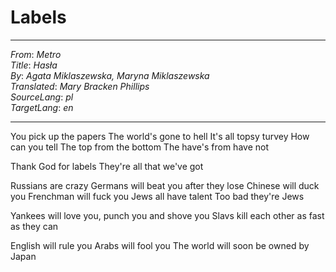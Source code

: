 # Labels
---
_From_: _Metro_  
_Title_: _Hasła_  
_By_: _Agata Miklaszewska, Maryna Miklaszewska_  
_Translated_: _Mary Bracken Phillips_  
_SourceLang_: _pl_  
_TargetLang_: _en_  

---

You pick up the papers
The world's gone to hell
It's all topsy turvey
How can you tell
The top from the bottom
The have's from have not

Thank God for labels
They're all that we've got

Russians are crazy
Germans will beat you
after they lose
Chinese will duck you
Frenchman will fuck you
Jews all have talent
Too bad they're Jews

Yankees will love you,
punch you and shove you
Slavs kill each other
as fast as they can

English will rule you
Arabs will fool you
The world will soon be
owned by Japan